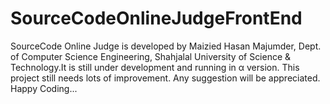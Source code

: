 # SourceCodeOnlineJudgeFrontEnd
SourceCode Online Judge is developed by Maizied Hasan Majumder, Dept. of Computer Science Engineering,
Shahjalal University of Science &amp; Technology.It is still under development and running in α version.
This project still needs lots of improvement. Any suggestion will be appreciated. Happy Coding...
